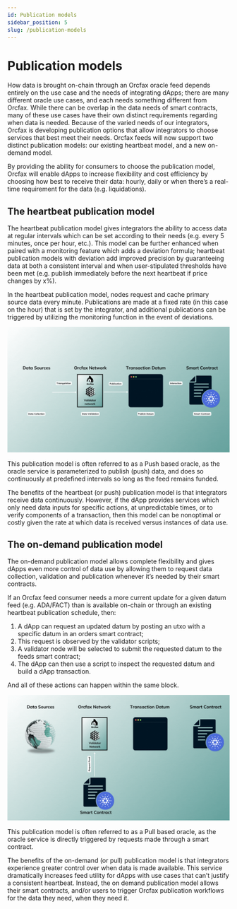 ```yaml
---
id: Publication models
sidebar_position: 5
slug: /publication-models
---
```


# Publication models

How data is brought on-chain through an Orcfax oracle feed depends entirely on
the use case and the needs of integrating dApps; there are many different oracle
use cases, and each needs something different from Orcfax. While there can be
overlap in the data needs of smart contracts, many of these use cases have their
own distinct requirements regarding when data is needed. Because of the varied
needs of our integrators, Orcfax is developing publication options that allow
integrators to choose services that best meet their needs. Orcfax feeds will now
support two distinct publication models: our existing heartbeat model, and a new
on-demand model.

By providing the ability for consumers to choose the publication model, Orcfax
will enable dApps to increase flexibility and cost efficiency by choosing how
best to receive their data: hourly, daily or when there’s a real-time
requirement for the data (e.g. liquidations).

## The heartbeat publication model

The heartbeat publication model gives integrators the ability to access data at
regular intervals which can be set according to their needs (e.g. every 5
minutes, once per hour, etc.). This model can be further enhanced when paired
with a monitoring feature which adds a deviation formula; heartbeat publication
models with deviation add improved precision by guaranteeing data at both a
consistent interval and when user-stipulated thresholds have been met (e.g.
publish immediately before the next heartbeat if price changes by x%).

In the heartbeat publication model, nodes request and cache primary source data
every minute. Publications are made at a fixed rate (in this case on the hour)
that is set by the integrator, and additional publications can be triggered by
utilizing the monitoring function in the event of deviations.

![the heartbeat model](/img/2024-02--heartbeat.gif)

This publication model is often referred to as a Push based oracle, as the
oracle service is parameterized to publish (push)
data, and does so continuously at predefined intervals so long as the feed
remains funded.

The benefits of the heartbeat (or push) publication model is that integrators
receive data continuously. However, if the dApp provides services which only
need data inputs for specific actions, at unpredictable times, or to verify
components of a transaction, then this model can be nonoptimal or costly given
the rate at which data is received versus instances of data use.

## The on-demand publication model

The on-demand publication model allows complete flexibility and gives dApps even
more control of data use by allowing them to request data collection, validation
and publication whenever it’s needed by their smart contracts.

If an Orcfax feed consumer needs a more current update for a given datum feed
(e.g. ADA/FACT) than is available on-chain or through an existing heartbeat
publication schedule, then:

1. A dApp can request an updated datum by posting an utxo with a specific datum
in an orders smart contract;
1. This request is observed by the validator scripts;
1. A validator node will be selected to submit the requested datum to the feeds
smart contract;
1. The dApp can then use a script to inspect the requested datum and build a
dApp transaction.

And all of these actions can happen within the same block.

![the on-demand model](/img/2024-02--on-demand.gif)

This publication model is often referred to as a Pull based oracle, as the
oracle service is directly triggered by requests made through a smart contract.

The benefits of the on-demand (or pull) publication model is that integrators
experience greater control over when data is made available. This service
dramatically increases feed utility for dApps with use cases that can’t justify
a consistent heartbeat. Instead, the on demand publication model allows their
smart contracts, and/or users to trigger Orcfax publication workflows for the
data they need, when they need it.
